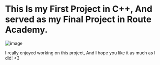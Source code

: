 # This Is my First Project in C++, And served as my Final Project in Route Academy.

![image](https://github.com/user-attachments/assets/42e689ac-de01-4b4d-87d6-9e4e41c42b32)


I really enjoyed working on this project, And I hope you like it as much as I did! <3
